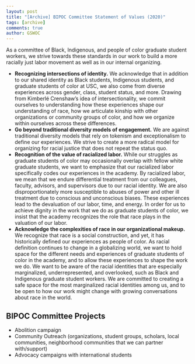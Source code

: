 ```yaml
---
layout: post
title: "[Archive] BIPOC Committee Statement of Values (2020)"
tags: [archive]
comments: true
author: GSWOC
---
```


As a committee of Black, Indigenous, and people of color graduate student workers, we strive towards these standards in our work to build a more racially just labor movement as well as in our internal organizing.

* **Recognizing intersections of identity.** We acknowledge that in addition to our shared identity as Black students, Indigenous students, and graduate students of color at USC, we also come from diverse experiences across gender, class, student status, and more. Drawing from Kimberlé Crenshaw’s idea of intersectionality, we commit ourselves to understanding how these experiences shape our understanding of race, how we articulate kinship with other organizations or community groups of color, and how we organize within ourselves across these differences.
* **Go beyond traditional diversity models of engagement.** We are against traditional diversity models that rely on tokenism and exceptionalism to define our experiences. We strive to create a more radical model for organizing for racial justice that does not repeat the status quo. 
* **Recognition of the value of racialized labor.** While our struggles as graduate students of color may occasionally overlap with fellow white graduate students, we want to emphasize that our racialized labor specifically codes our experiences in the academy. By racialized labor, we mean that we endure differential treatment from our colleagues, faculty, advisors, and supervisors due to our racial identity. We are also disproportionately more susceptible to abuses of power and other ill treatment due to conscious and unconscious biases. These experiences lead to the devaluation of our labor, time, and energy. In order for us to achieve dignity in the work that we do as graduate students of color, we insist that the academy recognizes the role that race plays in the valuation of our labor.
* **Acknowledge the complexities of race in our organizational makeup.** We recognize that race is a social construction, and yet, it has historically defined our experiences as people of color. As racial definition continues to change in a globalizing world, we want to hold space for the different needs and experiences of graduate students of color in the academy, and to allow these experiences to shape the work we do. We want to be aware of the racial identities that are especially marginalized, underrepresented, and overlooked, such as Black and Indigenous graduate student workers. We are committed to creating a safe space for the most marginalized racial identities among us, and to be open to how our work might change with growing conversations about race in the world.

## BIPOC Committee Projects

* Abolition campaign
* Community Outreach (organizations, student groups, scholars, local communities, neighborhood communities that we can partner with/support) 
* Advocacy campaigns with international students
